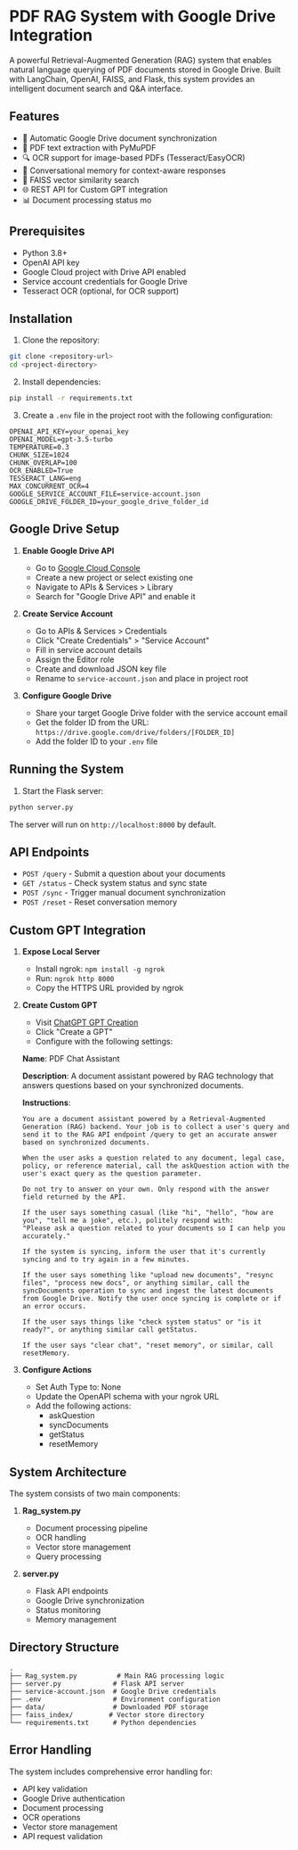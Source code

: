 # PDF RAG System with Google Drive Integration

A powerful Retrieval-Augmented Generation (RAG) system that enables natural language querying of PDF documents stored in Google Drive. Built with LangChain, OpenAI, FAISS, and Flask, this system provides an intelligent document search and Q&A interface.

## Features

- 🔄 Automatic Google Drive document synchronization
- 📄 PDF text extraction with PyMuPDF
- 🔍 OCR support for image-based PDFs (Tesseract/EasyOCR)
- 🧠 Conversational memory for context-aware responses
- 🔢 FAISS vector similarity search
- 🌐 REST API for Custom GPT integration
- 📊 Document processing status mo

## Prerequisites

- Python 3.8+
- OpenAI API key
- Google Cloud project with Drive API enabled
- Service account credentials for Google Drive
- Tesseract OCR (optional, for OCR support)

## Installation

1. Clone the repository:
```bash
git clone <repository-url>
cd <project-directory>
```

2. Install dependencies:
```bash
pip install -r requirements.txt
```

3. Create a `.env` file in the project root with the following configuration:
```env
OPENAI_API_KEY=your_openai_key
OPENAI_MODEL=gpt-3.5-turbo
TEMPERATURE=0.3
CHUNK_SIZE=1024
CHUNK_OVERLAP=100
OCR_ENABLED=True
TESSERACT_LANG=eng
MAX_CONCURRENT_OCR=4
GOOGLE_SERVICE_ACCOUNT_FILE=service-account.json
GOOGLE_DRIVE_FOLDER_ID=your_google_drive_folder_id
```

## Google Drive Setup

1. **Enable Google Drive API**
   - Go to [Google Cloud Console](https://console.cloud.google.com)
   - Create a new project or select existing one
   - Navigate to APIs & Services > Library
   - Search for "Google Drive API" and enable it

2. **Create Service Account**
   - Go to APIs & Services > Credentials
   - Click "Create Credentials" > "Service Account"
   - Fill in service account details
   - Assign the Editor role
   - Create and download JSON key file
   - Rename to `service-account.json` and place in project root

3. **Configure Google Drive**
   - Share your target Google Drive folder with the service account email
   - Get the folder ID from the URL: `https://drive.google.com/drive/folders/[FOLDER_ID]`
   - Add the folder ID to your `.env` file

## Running the System

1. Start the Flask server:
```bash
python server.py
```

The server will run on `http://localhost:8000` by default.

## API Endpoints

- `POST /query` - Submit a question about your documents
- `GET /status` - Check system status and sync state
- `POST /sync` - Trigger manual document synchronization
- `POST /reset` - Reset conversation memory

## Custom GPT Integration

1. **Expose Local Server**
   - Install ngrok: `npm install -g ngrok`
   - Run: `ngrok http 8000`
   - Copy the HTTPS URL provided by ngrok

2. **Create Custom GPT**
   - Visit [ChatGPT GPT Creation](https://chat.openai.com/gpts)
   - Click "Create a GPT"
   - Configure with the following settings:

   **Name**: PDF Chat Assistant
   
   **Description**: A document assistant powered by RAG technology that answers questions based on your synchronized documents.

   **Instructions**:
   ```
   You are a document assistant powered by a Retrieval-Augmented Generation (RAG) backend. Your job is to collect a user's query and send it to the RAG API endpoint /query to get an accurate answer based on synchronized documents.

   When the user asks a question related to any document, legal case, policy, or reference material, call the askQuestion action with the user's exact query as the question parameter.

   Do not try to answer on your own. Only respond with the answer field returned by the API.

   If the user says something casual (like "hi", "hello", "how are you", "tell me a joke", etc.), politely respond with:
   "Please ask a question related to your documents so I can help you accurately."

   If the system is syncing, inform the user that it's currently syncing and to try again in a few minutes.

   If the user says something like "upload new documents", "resync files", "process new docs", or anything similar, call the syncDocuments operation to sync and ingest the latest documents from Google Drive. Notify the user once syncing is complete or if an error occurs.

   If the user says things like "check system status" or "is it ready?", or anything similar call getStatus.

   If the user says "clear chat", "reset memory", or similar, call resetMemory.
   ```

3. **Configure Actions**
   - Set Auth Type to: None
   - Update the OpenAPI schema with your ngrok URL
   - Add the following actions:
     - askQuestion
     - syncDocuments
     - getStatus
     - resetMemory

## System Architecture

The system consists of two main components:

1. **Rag_system.py**
   - Document processing pipeline
   - OCR handling
   - Vector store management
   - Query processing

2. **server.py**
   - Flask API endpoints
   - Google Drive synchronization
   - Status monitoring
   - Memory management

## Directory Structure

```
.
├── Rag_system.py          # Main RAG processing logic
├── server.py             # Flask API server
├── service-account.json  # Google Drive credentials
├── .env                  # Environment configuration
├── data/                 # Downloaded PDF storage
├── faiss_index/         # Vector store directory
└── requirements.txt      # Python dependencies
```

## Error Handling

The system includes comprehensive error handling for:
- API key validation
- Google Drive authentication
- Document processing
- OCR operations
- Vector store management
- API request validation

